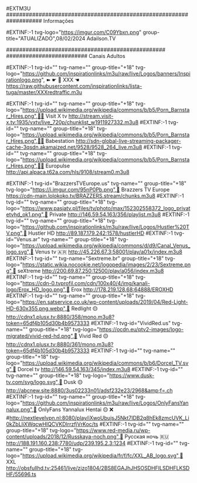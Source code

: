 
#EXTM3U
################################################################### Informações 

#EXTINF:-1 tvg-logo="https://imgur.com/C09Ybxn.png" group-title="ATUALIZADO",08/02/2024
Adailson.TV

################################################# ######################### Canais Adultos 

#EXTINF:-1 tvg-id="" tvg-name="" group-title="+18" tvg-logo="https://github.com/inspirationlinks/m3u/raw/live/Logos/banners/Inspirationlogo.png",  ➽   ☛ 🔞 XXX ☚
https://raw.githubusercontent.com/inspirationlinks/lista-tuga/master/XXXredtraffic.m3u

#EXTINF:-1 tvg-id="" tvg-name="" group-title="+18" tvg-logo="https://upload.wikimedia.org/wikipedia/commons/b/b5/Porn_Barnstar_Hires.png",🔞💥 Visit X tv
http://stream.visit-x.tv:1935/vxtv/live_720p/chunklist_w1911927332.m3u8
#EXTINF:-1 tvg-id="" tvg-name="" group-title="+18" tvg-logo="https://upload.wikimedia.org/wikipedia/commons/b/b5/Porn_Barnstar_Hires.png",🔞💥 Babestation
http://sdn-global-live-streaming-packager-cache-3qsdn.akamaized.net/9528/9528_264_live.m3u8
#EXTINF:-1 tvg-id="" tvg-name="" group-title="+18" tvg-logo="https://upload.wikimedia.org/wikipedia/commons/b/b5/Porn_Barnstar_Hires.png",🔞💥 Europulse
http://api.alpaca.t62a.com/hls/9108/stream0.m3u8


#EXTINF:-1 tvg-id="BrazzersTVEurope.us" tvg-name="" group-title="+18" tvg-logo="https://i.imgur.com/95nP0Pb.png",🔞 Brazzers TV Europe
https://cdn-main.lolokoko.tv/BRAZZERS.stream/chunks.m3u8
#EXTINF:-1 tvg-id="" tvg-name="" group-title="+18" tvg-logo="https://www.pasjatv.pl/files/tv/photo/max/152302558372_logo_privatetvhd_ok1.png",🔞 Private
http://146.59.54.163/356/playlist.m3u8
#EXTINF:-1 tvg-id="" tvg-name="" group-title="+18" tvg-logo="https://github.com/inspirationlinks/m3u/raw/live/Logos/Hustler%20TV.png",🔞 Hustler HD
http://89.187.179.242:1578/hustlerHD
#EXTINF:-1 tvg-id="Venus.ar" tvg-name="" group-title="+18" tvg-logo="https://upload.wikimedia.org/wikipedia/commons/d/d9/Canal_Venus_logo.svg",🔞 Venus tv 🇦🇷
http://45.226.67.3:58001/play/a01x/index.m3u8
#EXTINF:-1 tvg-id="" tvg-name="Sextreme.br" group-title="+18" tvg-logo="https://static.wikia.nocookie.net/logopedia/images/2/23/Sextreme.png",🔞 seXtreme
http://200.69.87.250:12500/play/a056/index.m3u8
#EXTINF:-1 tvg-id="" tvg-name="" group-title="+18" tvg-logo="https://cdn-0.tvprofil.com/cdn/100x40/4/img/kanali-logo/Erox_HD_logo.png",🔞 Erox
http://178.219.128.68:64888/EROXHD
#EXTINF:-1 tvg-id="" tvg-name="" group-title="+18" tvg-logo="https://en.satservice.co.uk/wp-content/uploads/2019/04/Red-Light-HD-630x355.png.webp",🔞 Redlight 🟡
http://cdnx1.plusx.tv:8880/358/mono.m3u8?token=65df4b105d30b4b9573333
#EXTINF:-1 tvg-id="VividRed.us" tvg-name="" group-title="+18" tvg-logo="https://ocdn.eu/ptv2-images/logo-migrated/vivid-red-hd.png",🔞 Vivid Red 🟡
http://cdnx1.plusx.tv:8880/361/mono.m3u8?token=65df4b105d30b4b9573333
#EXTINF:-1 tvg-id="" tvg-name="" group-title="+18" tvg-logo="https://upload.wikimedia.org/wikipedia/commons/b/b6/Dorcel_TV.svg",🔞 Dorcel tv
http://146.59.54.163/345/index.m3u8
#EXTINF:-1 tvg-id="" tvg-name="" group-title="+18" tvg-logo="https://www.dusk-tv.com/svg/logo.svg",🔞 Dusk 🟡
http://abcnew.site:8880/3us02233n01/adsf232e23/2968&amp;f=.ch
#EXTINF:-1 tvg-id="" tvg-name="" group-title="+18" tvg-logo="https://github.com/inspirationlinks/m3u/raw/live/Logos/OnlyFansYannalux.png",🔞 OnlyFans Yannalux Hentai 🟡 ❌
#http://nextlevelvpn.nl:8080/play/iXwoUbujsJ5Nkt7IDB2q8hEk8zmcUVK_Li0kZbLliXWqcwHIQCVKDlrrzfjVrKoc/ts
#EXTINF:-1 tvg-id="" tvg-name="" group-title="+18" tvg-logo="https://www.red-media.ru/wp-content/uploads/2018/12/Russkaya-noch.png",🔞 Русская ночь 🇷🇺
http://188.191.160.238:7780/udp/239.195.2.3:1234
#EXTINF:-1 tvg-id="" tvg-name="" group-title="+18" tvg-logo="https://upload.wikimedia.org/wikipedia/fr/f/fc/XXL_AB_logo.svg",🔞 XXL
http://obsfullhd.tv:25461/live/zizo1804/2BS8EGAJhJHSOSDHFILSDHFLKSDHF/55696.ts

